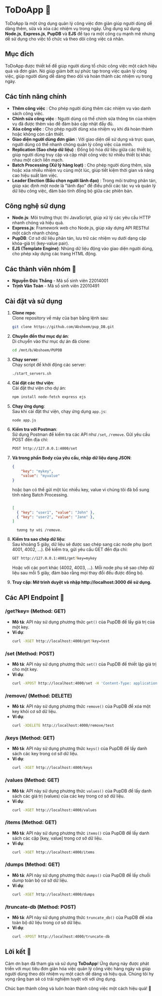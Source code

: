 
# ToDoApp 📝

ToDoApp là một ứng dụng quản lý công việc đơn giản giúp người dùng dễ dàng thêm, sửa và xóa các nhiệm vụ trong ngày. Ứng dụng sử dụng **Node.js**, **Express.js**, **PupDB** và **EJS** để tạo ra một công cụ mạnh mẽ nhưng dễ sử dụng cho việc tổ chức và theo dõi công việc cá nhân.

## Mục đích 

ToDoApp được thiết kế để giúp người dùng tổ chức công việc một cách hiệu quả và đơn giản. Nó giúp giảm bớt sự phức tạp trong việc quản lý công việc, giúp người dùng dễ dàng theo dõi và hoàn thành các nhiệm vụ trong ngày.

## Các tính năng chính 

- **Thêm công việc** : Cho phép người dùng thêm các nhiệm vụ vào danh sách công việc.
- **Chỉnh sửa công việc** : Người dùng có thể chỉnh sửa thông tin của nhiệm vụ đã được thêm vào để đảm bảo cập nhật đầy đủ.
- **Xóa công việc** : Cho phép người dùng xóa nhiệm vụ khi đã hoàn thành hoặc không còn cần thiết.
- **Giao diện người dùng đơn giản** : Với giao diện dễ sử dụng và trực quan, người dùng có thể nhanh chóng quản lý công việc của mình.
- **Replication (Sao chép dữ liệu)** : Đồng bộ hóa dữ liệu giữa các thiết bị, giúp người dùng truy cập và cập nhật công việc từ nhiều thiết bị khác nhau một cách liền mạch.
- **Batch Processing (Xử lý hàng loạt)** : Cho phép người dùng thêm, sửa hoặc xóa nhiều nhiệm vụ cùng một lúc, giúp tiết kiệm thời gian và nâng cao hiệu suất làm việc.
- **Leader Election (Bầu chọn người lãnh đạo)** : Trong môi trường phân tán, giúp xác định một node là "lãnh đạo" để điều phối các tác vụ và quản lý dữ liệu công việc, đảm bảo tính đồng bộ giữa các phiên bản.

## Công nghệ sử dụng 

- **Node.js**: Môi trường thực thi JavaScript, giúp xử lý các yêu cầu HTTP nhanh chóng và hiệu quả.
- **Express.js**: Framework web cho Node.js, giúp xây dựng API RESTful một cách nhanh chóng.
- **PupDB**: Cơ sở dữ liệu phân tán, lưu trữ các nhiệm vụ dưới dạng cặp khóa-giá trị (key-value pair).
- **EJS (Template Engine)**: Nhúng dữ liệu động vào giao diện người dùng, cho phép xây dựng các trang HTML động.

## Các thành viên nhóm 👥

- **Nguyễn Đức Thắng** - Mã số sinh viên 22014001
- **Trịnh Văn Toàn** - Mã số sinh viên 22010491

## Cài đặt và sử dụng 

1. **Clone repo**:  
   Clone repository về máy của bạn bằng lệnh sau:
   ```bash
   git clone https://github.com/Abshoem/pup_DB.git
   ```

2. **Chuyển đến thư mục dự án**:  
   Di chuyển vào thư mục dự án đã clone:
   ```bash
   cd /mnt/b/Abshoem/PUPDB
   ```

3. **Chạy server**:  
   Chạy script để khởi động các server:
   ```bash
   ./start_servers.sh
   ```

4. **Cài đặt các thư viện**:  
   Cài đặt thư viện cho dự án:
   ```bash
   npm install node-fetch express ejs
   ```

5. **Chạy ứng dụng**:  
   Sau khi cài đặt thư viện, chạy ứng dụng `app.js`:
   ```bash
   node app.js
   ```

6. **Kiểm tra với Postman**:  
   Sử dụng Postman để kiểm tra các API như `/set`, `/remove`. Gửi yêu cầu POST đến địa chỉ:
   ```bash
   POST http://127.0.0.1:4000/set
   ```
   

   

7. **Và trong phần Body của yêu cầu, nhập dữ liệu dạng JSON**:
   ```json
   {
       "key": "mykey",
       "value": "myvalue"
   }
   ```
   hoặc bạn có thể gửi một lúc nhiều key, value vì chúng tôi đã bổ sung tính năng Batch Processing.
   ```json

   [
     { "key": "user1", "value": "John" },
     { "key": "user2", "value": "Jane" },
   ]
   ```
         tương tự với /remove.

8. **Kiểm tra sao chép dữ liệu**:  
   Sau khoảng 5 giây, dữ liệu sẽ được sao chép sang các node phụ (port 4001, 4002, ...). Để kiểm tra, gửi yêu cầu GET đến địa chỉ:
   ```bash
   GET http://127.0.0.1:4001/get?key=mykey
   ```
   Hoặc với các port khác (4002, 4003, ...). Mỗi node phụ sẽ sao chép dữ liệu sau mỗi 5 giây, đảm bảo rằng mọi thay đổi đều được đồng bộ.
9. **Truy cập: Mở trình duyệt và nhập http://localhost:3000 để sử dụng.**

## Các API Endpoint 📡

### **/get?key=<key-goes-here>** (Method: GET)
- **Mô tả**: API này sử dụng phương thức `get()` của PupDB để lấy giá trị của một key.
- **Ví dụ**:
  ```bash
  curl -XGET http://localhost:4000/get?key=test
  ```

### **/set** (Method: POST)
- **Mô tả**: API này sử dụng phương thức `set()` của PupDB để thiết lập giá trị cho một key.
- **Ví dụ**:
  ```bash
  curl -XPOST http://localhost:4000/set -H 'Content-Type: application/json' -d '{"key": "test", "value": "1234"}'
  ```

### **/remove/<key-goes-here>** (Method: DELETE)
- **Mô tả**: API này sử dụng phương thức `remove()` của PupDB để xóa một key khỏi cơ sở dữ liệu.
- **Ví dụ**:
  ```bash
  curl -XDELETE http://localhost:4000/remove/test
  ```

### **/keys** (Method: GET)
- **Mô tả**: API này sử dụng phương thức `keys()` của PupDB để lấy danh sách các key trong cơ sở dữ liệu.
- **Ví dụ**:
  ```bash
  curl -XGET http://localhost:4000/keys
  ```

### **/values** (Method: GET)
- **Mô tả**: API này sử dụng phương thức `values()` của PupDB để lấy danh sách các giá trị (values) của các key trong cơ sở dữ liệu.
- **Ví dụ**:
  ```bash
  curl -XGET http://localhost:4000/values
  ```

### **/items** (Method: GET)
- **Mô tả**: API này sử dụng phương thức `items()` của PupDB để lấy danh sách các cặp [key, value] trong cơ sở dữ liệu.
- **Ví dụ**:
  ```bash
  curl -XGET http://localhost:4000/items
  ```

### **/dumps** (Method: GET)
- **Mô tả**: API này sử dụng phương thức `dumps()` của PupDB để lấy chuỗi dump toàn bộ cơ sở dữ liệu.
- **Ví dụ**:
  ```bash
  curl -XGET http://localhost:4000/dumps
  ```

### **/truncate-db** (Method: POST)
- **Mô tả**: API này sử dụng phương thức `truncate_db()` của PupDB để xóa toàn bộ dữ liệu trong cơ sở dữ liệu.
- **Ví dụ**:
  ```bash
  curl -XPOST http://localhost:4000/truncate-db
  ```

## Lời kết 💬

Cảm ơn bạn đã tham gia và sử dụng **ToDoApp**! Ứng dụng này được phát triển với mục tiêu đơn giản hóa việc quản lý công việc hàng ngày và giúp người dùng theo dõi nhiệm vụ một cách dễ dàng và hiệu quả. Chúng tôi hy vọng rằng bạn sẽ có trải nghiệm tuyệt vời với ứng dụng.

Chúc bạn thành công và luôn hoàn thành công việc một cách hiệu quả! 🚀
